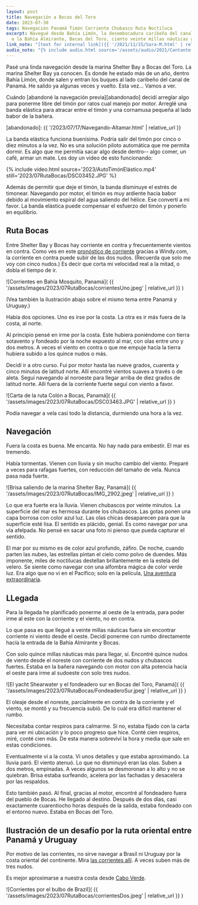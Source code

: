 ```yaml
---
layout: post
title: Navegación a Bocas del Toro
date: 2023-07-30
tags: Navegación Panamá Timón Corriente Chubasco Ruta Noctiluca
excerpt: Navegué desde Bahía Limón, la desembocadura caribeña del canal de Panamá,
  a la Bahía Almirante, Bocas del Toro, ciento veinte millas náuticas al oeste
link_note: "[text for internal link]({{ '/2021/11/15/Sara-M.html' | relative_url }})"
audio_note: "{% include audio.html source='/assets/audio/2021/Cantante.m4a' %}"
---
```


Pasé una linda navegación desde la marina Shelter Bay a Bocas del Toro.
La marina Shelter Bay ya conocen. Es donde he estado más de un año, dentro
Bahía Limón, donde salen y entran los buques al lado caribeño del canal de
Panamá. He salido ya algunas veces y vuelto. Esta vez... Vamos a ver.

Cuándo [abandoné la navegación previa][abandonado] decidí arreglar algo
para ponerme libre del timón por ratos cual manejo por motor. Arreglé
una banda elástica para atracar entre el timón y una cornamusa pequeña
al lado babor de la bañera.

[abandonado]: {{ '/2023/07/17/Navegando-Altamar.html' | relative_url }}

La banda elástica funciona buenísima. Podría salir del timón por cinco o
diez minutos a la vez. No es una solución piloto automática que me permita
dormir. Es algo que me permitía sacar algo desde dentro-- algo comer, un
café, armar un mate. Les doy un video de esto funcionando:

{% include video.html
  source='2023/AutoTimónElástico.mp4'
  still='2023/07RutaBocas/DSC03452.JPG'
%}

Además de permitir que deje el timón, la banda disminuye el estrés de
timonear. Navegando por motor, el timón es muy ardiente hacía babor debido
al movimiento espiral del agua saliendo del hélice. Ese convertí a mi favor.
La banda elástica puede compensar el esfuerzo del timón y ponerlo en
equilibrio.

## Ruta Bocas

Entre Shelter Bay y Bocas hay corriente en contra y frecuentemente vientos
en contra. Como ves en este [pronóstico de corriente][corrientes] gracias a
Windy.com, la corriente en contra puede subir de las dos nudos.
(Recuerda que solo me voy con cinco nudos.) Es decir que corta mi velocidad
real a la mitad, o dobla el tiempo de ir.

![Corrientes en Bahía Mosquito, Panamá](
  {{ '/assets/images/2023/07RutaBocas/corrientesUno.jpeg' | relative_url }}
)

(Vea también la ilustración abajo sobre el mismo tema entre Panamá y Uruguay.)

[corrientes]: https://www.windy.com/es/-Corrientes-marinas-currents?currents,2023091420,9.122,-80.657,9,m:cLmaeCW

Había dos opciones. Uno es irse por la costa. La otra es ir más fuera de
la costa, al norte.

Al principio pensé en irme por la costa. Este hubiera poniéndome con tierra
sotavento y fondeado por la noche expuesto al mar, con olas entre uno y dos
metros.  A veces el viento en contra o que me empuje hacía la tierra hubiera
subido a los quince nudos o más.

Decidí ir a otro curso. Fui por motor hasta las nueve grados, cuarenta y
cinco minutos de latitud norte. Allí encontré vientos suaves a través o
de aleta. Seguí navegando al noroeste para llegar arriba de diez grados
de latitud norte. Allí fuera de la corriente fuerte seguí con viento a favor.

![Carta de la ruta Colón a Bocas, Panamá](
  {{ '/assets/images/2023/07RutaBocas/DSC03463.JPG' | relative_url }}
)

Podía navegar a vela casi todo la distancia, durmiendo una hora a la vez.

## Navegación

Fuera la costa es buena. Me encanta. No hay nada para embestir. El mar
es tremendo.

Había tormentas. Vienen con lluvia y sin mucho cambio del viento.
Preparé a veces para rafagas fuertes, con reducción del tamaño de vela.
Nunca pasa nada fuerte.

![Brisa saliendo de la marina Shelter Bay, Panamá](
  {{ '/assets/images/2023/07RutaBocas/IMG_2902.jpeg' | relative_url }}
)

Lo que era fuerte era la lluvia. Vienen chubascos por veinte minutos.
La superficie del mar es hermosa durante los chubascos. Las gotas ponen
una capa borrosa con color azul luz. Las olas chicas desaparecen para que
la superficie esté lisa. El sentido es plácido, genial. Es como navegar
por una vía afelpada. No pensé en sacar una foto ni pienso que pueda
capturar el sentido.

El mar por su mismo es de color azul profundo, záfiro.  De noche, cuando parten
las nubes, las estrellas pintan el cielo como polvo de duendes. Más imponente,
miles de noctilucas destellan brillantemente en la estela del velero. Se siente
como navegar con una alfombra mágica de color verde luz. Era algo que no vi en
el Pacífico; solo en la película, [Una aventura extraordinaria][pi].

[pi]: https://es.wikipedia.org/wiki/Life_of_Pi_(pel%C3%ADcula)

## LLegada

Para la llegada he planificado ponerme al oeste de la entrada, para poder
irme al este con la corriente y el viento, no en contra.

Lo que pasa es que llegué a veinte millas náuticas fuera sin encontrar
corriente ni viento desde el oeste. Decidí ponerme con rumbo directamente
hacía la entrada de la Bahía Almirante y Bocas.

Con solo quince millas náuticas más para llegar, sí. Encontré quince
nudos de viento desde el noreste con corriente de dos nudos y
chubascos fuertes. Estaba en la bañera navegando con motor con alta
potencia hacía el oeste para irme al sudoeste con solo tres nudos.

![El yacht Shearwater y el fondeadero sur en Bocas del Toro, Panamá](
  {{ '/assets/images/2023/07RutaBocas/FondeaderoSur.jpeg' | relative_url }}
)

El oleaje desde el noreste, parcialmente en contra de la corriente y el viento,
se montó y su frecuencia subió. De lo cuál era difícil mantener el rumbo.

Necesitaba contar respiros para calmarme. Si no, estaba fijado con la
carta para ver mi ubicación y lo poco progreso que hice. Conté cien
respiros, miré, conté cien más. De esta manera sobreviví la hora y media
que sale en estas condiciones.

Eventualmente vi a la costa. Vi unos detalles y que estaba aproximando.
La lluvia paró. El viento atenuó. Lo que no disminuyó eran las olas.
Suben a dos metros, empinadas. A veces algunos se desmoronan a lo alto
y no se quiebran. Brisa estaba surfeando, acelera por las fachadas y desacelera
por las respaldos.

Esto también pasó. Al final, gracias al motor, encontré al fondeadero fuera
del pueblo de Bocas. He llegado al destino.  Después de dos días, casi
exactamente cuarentiocho horas después de la salida, estaba fondeado con el
entorno nuevo. Estaba en Bocas del Toro.

## Ilustración de un desafío por la ruta oriental entre Panamá y Uruguay

Por motivo de las corrientes, no sirve navegar a Brasíl ni Uruguay por la costa
oriental del continente. Mira [las corrientes allí][corrientes2].
A veces suben más de tres nudos.

Es mejor aproximarse a nuestra costa desde [Cabo Verde][verde].

![Corrientes por el bulbo de Brazíl](
  {{ '/assets/images/2023/07RutaBocas/corrientesDos.jpeg' | relative_url }}
)

[corrientes2]: https://www.windy.com/es/-Corrientes-marinas-currents?currents,6.171,-47.117,5,m:cLmaeCW
[verde]: https://es.wikipedia.org/wiki/Cabo_verde

